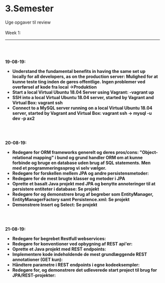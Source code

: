 # 3.Semester
Uge opgaver til review
<br></br>
Week 1: 
<hr>

<br></br>

<b>19-08-19:</br>
- Understand the fundamental benefits in having the same set up locally for all developers, as on the production server: <b>Mulighed for at kunne teste ting inden de gøres offentlige. Ingen problemer ved overførsel af kode fra local ->Produktion</b>
- Start a local Virtual Ubuntu 18.04 Server using Vagrant: <b>-vagrant up </b>
- SSH into a local Virtual Ubuntu 18.04 server, started by Vagrant and Virtual Box: <b>vagrant ssh</b>
- Connect to a MySQL server running on a local Virtual Ubuntu 18.04 server, started by Vagrant and Virtual Box: <b> vagrant ssh -> mysql -u dev -p ax2</b>

<br></br>

<b>20-08-19:</br>
- Redegøre for ORM frameworks generelt og deres pros/cons: <b>"Object-relational mapping" i bund og grund handler ORM om at kunne forbinde og bruge en database uden brug af SQL statements. Men med et programmeringssprog vi selv vælger. </b>
- Redegøre for forskellen mellem JPA og andre persistensmetoder: <b> </b>
- Redegøre for de mest brugte klasser og metoder i JPA
- Oprette et basalt Java projekt med JPA og benytte annoteringer til at persistere entiteter i database: <b> Se projekt </b>
- Redegøre for og demonstrere brug af begreber som EntityManager, EntityManagerFactory samt Persistence.xml: <b> Se projekt </b>
- Demonstrere Insert og Select: <b> Se projekt </b>

<br></br>

<b>21-08-19:</br>
- Redegøre for begrebet Restfull webservices:
- Redegøre for konventioner ved opbygning af REST api'er:
- Oprette et Java projekt med REST endpoints:
- Implementere kode indeholdende de mest grundlæggende REST annotationer (GET kun):
- Håndtere parametre i REST endpoints i egne kodeeksempler:
- Redegøre for, og demonstrere det udleverede start project til brug for JPA/REST-projekter:

